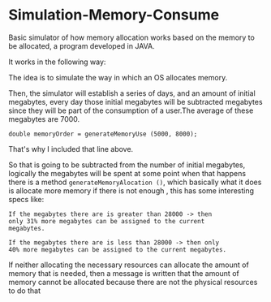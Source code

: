 # Simulation-Memory-Consume
Basic simulator of how memory allocation works based on the memory to be allocated, a program developed in JAVA.

It works in the following way:

The idea is to simulate the way in which an OS allocates memory.

Then, the simulator will establish a series of days, and an amount of initial megabytes, every day those initial megabytes will be subtracted megabytes since they will be part of the consumption of a user.The average of these megabytes are 7000.

<code>double memoryOrder = generateMemoryUse (5000, 8000); </code>

That's why I included that line above.

So that is going to be subtracted from the number of initial megabytes, logically the megabytes will be spent at some point when that happens there is a method <code>generateMemoryAlocation ()</code>, which basically what it does is allocate more memory if there is not enough , this has some interesting specs like:

<code>If the megabytes there are is greater than 28000 -> then only 31% more megabytes can be assigned to the current megabytes.</code>


<code>If the megabytes there are is less than 28000 -> then only 40% more megabytes can be assigned to the current megabytes.</code>

If neither allocating the necessary resources can allocate the amount of memory that is needed, then a message is written that the amount of memory cannot be allocated because there are not the physical resources to do that
